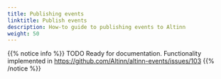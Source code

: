 ```yaml
---
title: Publishing events
linktitle: Publish events
description: How-to guide to publishing events to Altinn
weight: 50
---
```



{{% notice info %}}
TODO
Ready for documentation. Functionality implemented in https://github.com/Altinn/altinn-events/issues/103
{{% /notice %}}


